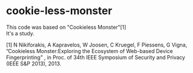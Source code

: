# cookie-less-monster
This code was based on "Cookieless Monster"[1]  
It's a study.

[1] N Nikiforakis, A Kapravelos, W Joosen, C Kruegel, F Piessens, G Vigna, ”Cookieless Monster:Exploring the Ecosystem of Web-based Device Fingerprinting” , in Proc. of 34th IEEE Symposium of Security and Privacy (IEEE S&P 2013), 2013.
